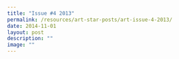 ```yaml
---
title: "Issue #4 2013"
permalink: /resources/art-star-posts/art-issue-4-2013/
date: 2014-11-01
layout: post
description: ""
image: ""
---
```

